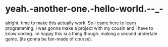 # yeah.-another-one.-hello-world.--_-
alright. time to make this actually work.
So i came here to learn programming. i was gonna make a project with my cousin and i have to know coding. im happy this si a thing though. making a second undertale game. (its gonna be fan-made of course).

